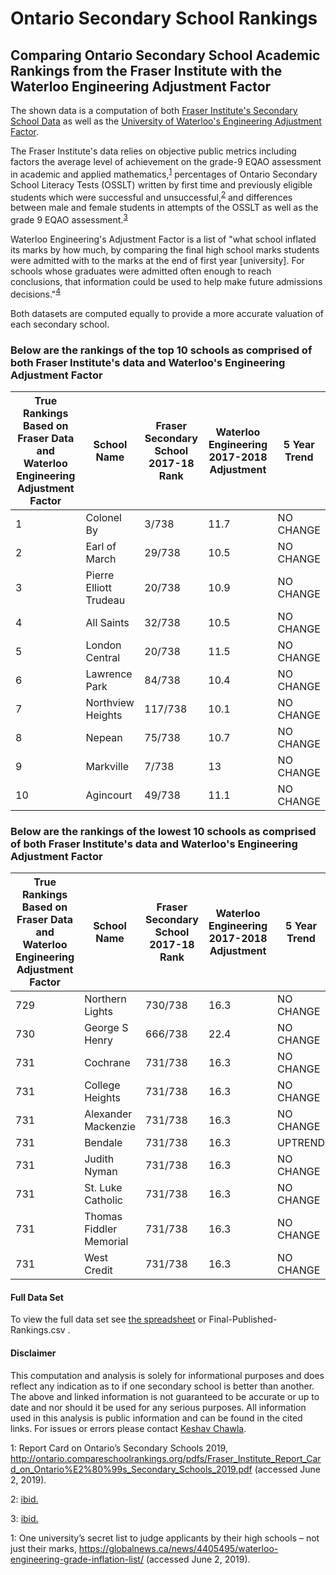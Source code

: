 # Ontario Secondary School Rankings
## Comparing Ontario Secondary School Academic Rankings from the Fraser Institute with the Waterloo Engineering Adjustment Factor  

The shown data is a computation of both [Fraser Institute's Secondary School Data](http://ontario.compareschoolrankings.org/secondary/SchoolsByRankLocationName.aspx) as well as the [University of Waterloo's Engineering Adjustment Factor](https://globalnews.ca/news/4405495/waterloo-engineering-grade-inflation-list/).

The Fraser Institute's data relies on objective public metrics including factors the average level of achievement on the grade-9
EQAO assessment in academic and applied mathematics,<sup>[1](#myfootnote1)</sup> percentages of Ontario Secondary School Literacy Tests (OSSLT) written by first time and previously eligible students which were successful and unsuccessful,<sup>[2](#myfootnote2)</sup> and differences between male and female students in attempts of the OSSLT as well as the grade 9 EQAO assessment.<sup>[3](#myfootnote3)</sup>


Waterloo Engineering's Adjustment Factor is a list of "what school inflated its marks by how much, by comparing the final high school marks students were admitted with to the marks at the end of first year [university]. For schools whose graduates were admitted often enough to reach conclusions, that information could be used to help make future admissions decisions."<sup>[4](#myfootnote4)</sup>

Both datasets are computed equally to provide a more accurate valuation of each secondary school.

### Below are the rankings of the top 10 schools as comprised of both Fraser Institute's data and Waterloo's Engineering Adjustment Factor


| True Rankings Based on Fraser Data and Waterloo Engineering Adjustment Factor | School Name            | Fraser Secondary School 2017-18 Rank | Waterloo Engineering 2017-2018 Adjustment | 5 Year Trend |
|------------------------------------------------------------------------------|------------------------|--------------------------------------|-------------------------------------------|--------------|
| 1                                                                            | Colonel By             | 3/738                                | 11.7                                      | NO CHANGE    |
| 2                                                                            | Earl of March          | 29/738                               | 10.5                                      | NO CHANGE    |
| 3                                                                            | Pierre Elliott Trudeau | 20/738                               | 10.9                                      | NO CHANGE    |
| 4                                                                            | All Saints             | 32/738                               | 10.5                                      | NO CHANGE    |
| 5                                                                            | London Central         | 20/738                               | 11.5                                      | NO CHANGE    |
| 6                                                                            | Lawrence Park          | 84/738                               | 10.4                                      | NO CHANGE    |
| 7                                                                            | Northview Heights      | 117/738                              | 10.1                                      | NO CHANGE    |
| 8                                                                            | Nepean                 | 75/738                               | 10.7                                      | NO CHANGE    |
| 9                                                                            | Markville              | 7/738                                | 13                                        | NO CHANGE    |
| 10                                                                           | Agincourt              | 49/738                               | 11.1                                      | NO CHANGE    |


### Below are the rankings of the lowest 10 schools as comprised of both Fraser Institute's data and Waterloo's Engineering Adjustment Factor

| True Rankings Based on Fraser Data and Waterloo Engineering Adjustment Factor | School Name             | Fraser Secondary School 2017-18 Rank | Waterloo Engineering 2017-2018 Adjustment | 5 Year Trend |
|------------------------------------------------------------------------------|-------------------------|--------------------------------------|-------------------------------------------|--------------|
| 729                                                                          | Northern Lights         | 730/738                              | 16.3                                      | NO CHANGE    |
| 730                                                                          | George S Henry          | 666/738                              | 22.4                                      | NO CHANGE    |
| 731                                                                          | Cochrane                | 731/738                              | 16.3                                      | NO CHANGE    |
| 731                                                                          | College Heights         | 731/738                              | 16.3                                      | NO CHANGE    |
| 731                                                                          | Alexander Mackenzie     | 731/738                              | 16.3                                      | NO CHANGE    |
| 731                                                                          | Bendale                 | 731/738                              | 16.3                                      | UPTREND      |
| 731                                                                          | Judith Nyman            | 731/738                              | 16.3                                      | NO CHANGE    |
| 731                                                                          | St. Luke Catholic       | 731/738                              | 16.3                                      | NO CHANGE    |
| 731                                                                          | Thomas Fiddler Memorial | 731/738                              | 16.3                                      | NO CHANGE    |
| 731                                                                          | West Credit             | 731/738                              | 16.3                                      | NO CHANGE    |

#### Full Data Set
To view the full data set see <a href="http://bit.ly/keshav-dateset">the spreadsheet</a> or Final-Published-Rankings.csv	.

#### Disclaimer
This computation and analysis is solely for informational purposes and does reflect any indication as to if one secondary school is better than another. The above and linked information is not guaranteed to be accurate or up to date and nor should it be used for any serious purposes. All information used in this analysis is public information and can be found in the cited links. For issues or errors please contact [Keshav Chawla](mailto:hello@keshavchawla.com).


<a name="myfootnote1">1</a>: Report Card on Ontario’s Secondary Schools 2019, http://ontario.compareschoolrankings.org/pdfs/Fraser_Institute_Report_Card_on_Ontario%E2%80%99s_Secondary_Schools_2019.pdf (accessed June 2, 2019).

<a name="myfootnote2">2</a>: <a href="http://ontario.compareschoolrankings.org/pdfs/Fraser_Institute_Report_Card_on_Ontario%E2%80%99s_Secondary_Schools_2019.pdf">ibid.</a>

<a name="myfootnote3">3</a>: <a href="http://ontario.compareschoolrankings.org/pdfs/Fraser_Institute_Report_Card_on_Ontario%E2%80%99s_Secondary_Schools_2019.pdf">ibid.</a>

<a name="myfootnote1">1</a>: One university’s secret list to judge applicants by their high schools – not just their marks, https://globalnews.ca/news/4405495/waterloo-engineering-grade-inflation-list/ (accessed June 2, 2019).
